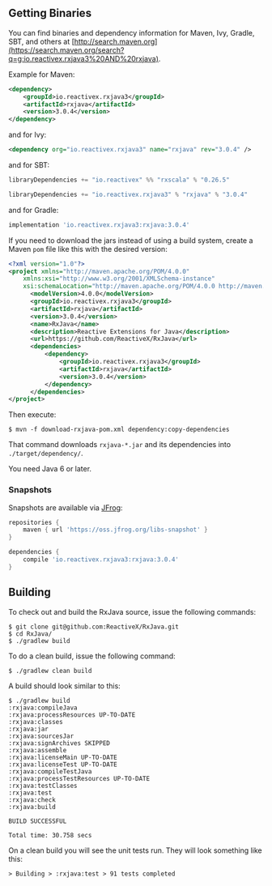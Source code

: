 ## Getting Binaries

You can find binaries and dependency information for Maven, Ivy, Gradle, SBT, and others at [http://search.maven.org](https://search.maven.org/search?q=g:io.reactivex.rxjava3%20AND%20rxjava).

Example for Maven:

```xml
<dependency>
    <groupId>io.reactivex.rxjava3</groupId>
    <artifactId>rxjava</artifactId>
    <version>3.0.4</version>
</dependency>
```
and for Ivy:

```xml
<dependency org="io.reactivex.rxjava3" name="rxjava" rev="3.0.4" />
```

and for SBT:

```scala
libraryDependencies += "io.reactivex" %% "rxscala" % "0.26.5"

libraryDependencies += "io.reactivex.rxjava3" % "rxjava" % "3.0.4"
```

and for Gradle:
```groovy
implementation 'io.reactivex.rxjava3:rxjava:3.0.4'
```

If you need to download the jars instead of using a build system, create a Maven `pom` file like this with the desired version:

```xml
<?xml version="1.0"?>
<project xmlns="http://maven.apache.org/POM/4.0.0"
    xmlns:xsi="http://www.w3.org/2001/XMLSchema-instance"
    xsi:schemaLocation="http://maven.apache.org/POM/4.0.0 http://maven.apache.org/xsd/maven-4.0.0.xsd">
      <modelVersion>4.0.0</modelVersion>
      <groupId>io.reactivex.rxjava3</groupId>
      <artifactId>rxjava</artifactId>
      <version>3.0.4</version>
      <name>RxJava</name>
      <description>Reactive Extensions for Java</description>
      <url>https://github.com/ReactiveX/RxJava</url>
      <dependencies>
          <dependency>
              <groupId>io.reactivex.rxjava3</groupId>
              <artifactId>rxjava</artifactId>
              <version>3.0.4</version>
          </dependency>
      </dependencies>
</project>
```

Then execute:

```
$ mvn -f download-rxjava-pom.xml dependency:copy-dependencies
```

That command downloads `rxjava-*.jar` and its dependencies into `./target/dependency/`.

You need Java 6 or later.

### Snapshots

Snapshots are available via [JFrog](https://oss.jfrog.org/libs-snapshot/io/reactivex/rxjava3/rxjava/):

```groovy
repositories {
    maven { url 'https://oss.jfrog.org/libs-snapshot' }
}

dependencies {
    compile 'io.reactivex.rxjava3:rxjava:3.0.4'
}
```

## Building

To check out and build the RxJava source, issue the following commands:

```
$ git clone git@github.com:ReactiveX/RxJava.git
$ cd RxJava/
$ ./gradlew build
```

To do a clean build, issue the following command:

```
$ ./gradlew clean build
```

A build should look similar to this:

```
$ ./gradlew build
:rxjava:compileJava
:rxjava:processResources UP-TO-DATE
:rxjava:classes
:rxjava:jar
:rxjava:sourcesJar
:rxjava:signArchives SKIPPED
:rxjava:assemble
:rxjava:licenseMain UP-TO-DATE
:rxjava:licenseTest UP-TO-DATE
:rxjava:compileTestJava
:rxjava:processTestResources UP-TO-DATE
:rxjava:testClasses
:rxjava:test
:rxjava:check
:rxjava:build

BUILD SUCCESSFUL

Total time: 30.758 secs
```

On a clean build you will see the unit tests run. They will look something like this:

```
> Building > :rxjava:test > 91 tests completed
```
